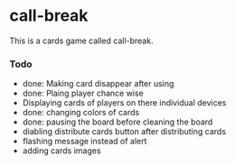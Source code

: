 # call-break
This is a cards game called call-break.

### Todo
* done: Making card disappear after using
* done: Plaing player chance wise
* Displaying cards of players on there individual devices
* done: changing colors of cards
* done: pausing the board before cleaning the board
* diabling distribute cards button after distributing cards
* flashing message instead of alert
* adding cards images

